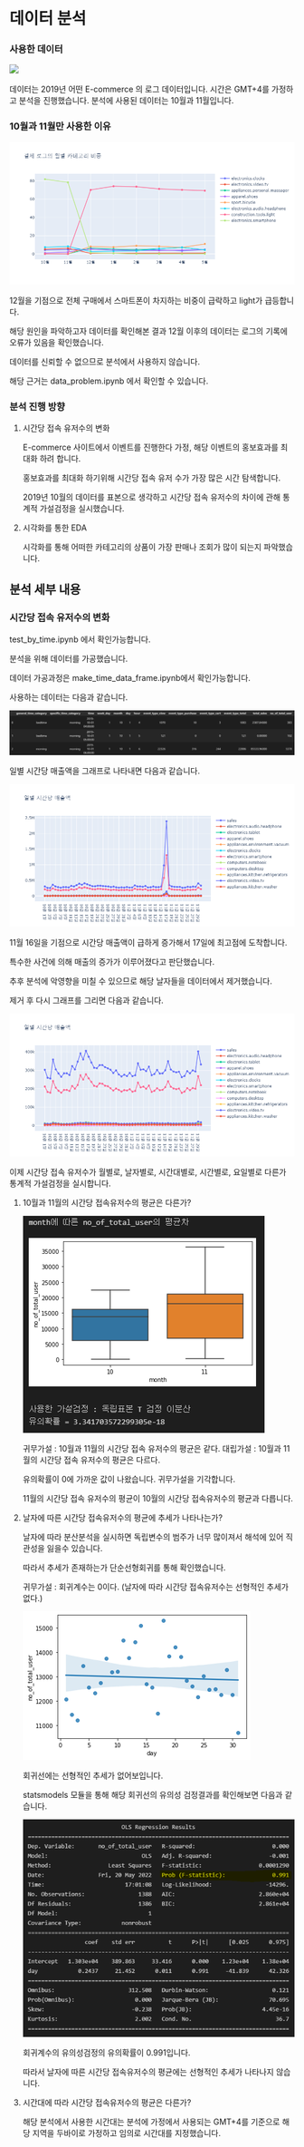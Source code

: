 # 데이터 분석

### 사용한 데이터
![](https://s3.us-west-2.amazonaws.com/secure.notion-static.com/d46b92d4-cfde-48b0-b675-d087252806f0/Untitled.png?X-Amz-Algorithm=AWS4-HMAC-SHA256&X-Amz-Content-Sha256=UNSIGNED-PAYLOAD&X-Amz-Credential=AKIAT73L2G45EIPT3X45%2F20220531%2Fus-west-2%2Fs3%2Faws4_request&X-Amz-Date=20220531T025510Z&X-Amz-Expires=86400&X-Amz-Signature=d28dc8f25c1d7d44fc29c8f6909288e8ac07c2ba414e0a108d8f31b075fde488&X-Amz-SignedHeaders=host&response-content-disposition=filename%20%3D%22Untitled.png%22&x-id=GetObject)

데이터는 2019년 어떤 E-commerce 의 로그 데이터입니다.
시간은 GMT+4를 가정하고 분석을 진행했습니다.
분석에 사용된 데이터는 10월과 11월입니다.

### 10월과 11월만 사용한 이유
![](./images/purchase_ratio_by_category.png)

12월을 기점으로 전체 구매에서 스마트폰이 차지하는 비중이 급락하고 light가 급등합니다.

해당 원인을 파악하고자 데이터를 확인해본 결과 12월 이후의 데이터는 로그의 기록에 오류가 있음을 확인했습니다.

데이터를 신뢰할 수 없으므로 분석에서 사용하지 않습니다.

해당 근거는 data_problem.ipynb 에서 확인할 수 있습니다.

### 분석 진행 방향  
1. 시간당 접속 유저수의 변화  

    E-commerce 사이트에서 이벤트를 진행한다 가정, 해당 이벤트의 홍보효과를 최대화 하려 합니다.

    홍보효과를 최대화 하기위해 시간당 접속 유저 수가 가장 많은 시간 탐색합니다.

    2019년 10월의 데이터를 표본으로 생각하고 시간당 접속 유저수의 차이에 관해 통계적 가설검정을 실시했습니다.  

2. 시각화를 통한 EDA 

    시각화를 통해 어떠한 카테고리의 상품이 가장 판매나 조회가 많이 되는지 파악했습니다.


## 분석 세부 내용  

### 시간당 접속 유저수의 변화  
test_by_time.ipynb 에서 확인가능합니다.

분석을 위해 데이터를 가공했습니다.

데이터 가공과정은 make_time_data_frame.ipynb에서 확인가능합니다.

사용하는 데이터는 다음과 같습니다.

![](./images/time_data.png)    

일별 시간당 매출액을 그래프로 나타내면 다음과 같습니다.

![](./images/purchase_by_time.png)

11월 16일을 기점으로 시간당 매출액이 급하게 증가해서 17일에 최고점에 도착합니다.

특수한 사건에 의해 매출의 증가가 이루어졌다고 판단했습니다. 

추후 분석에 악영향을 미칠 수 있으므로 해당 날자들을 데이터에서 제거했습니다.

제거 후 다시 그래프를 그리면 다음과 같습니다.

![](./images/purchase_by_time_without_outlier.png)

이제 시간당 접속 유저수가 월별로, 날자별로, 시간대별로, 시간별로, 요일별로 다른가 통계적 가설검정을 실시합니다.

1. 10월과 11월의 시간당 접속유저수의 평균은 다른가?

    ![](./images/month_no_of_total_user.PNG)    

    귀무가설 : 10월과 11월의 시간당 접속 유저수의 평균은 같다.
    대립가설 : 10월과 11월의 시간당 접속 유저수의 평균은 다르다.

    유의확률이 0에 가까운 값이 나왔습니다. 귀무가설을 기각합니다.

    11월의 시간당 접속 유저수의 평균이 10월의 시간당 접속유저수의 평균과 다릅니다.

2. 날자에 따른 시간당 접속유저수의 평균에 추세가 나타나는가?

    날자에 따라 분산분석을 실시하면 독립변수의 범주가 너무 많이져서 해석에 있어 직관성을 잃을수 있습니다. 

    따라서 추세가 존재하는가 단순선형회귀를 통해 확인했습니다.

    귀무가설 : 회귀계수는 0이다. (날자에 따라 시간당 접속유저수는 선형적인 추세가 없다.)

    ![](./images/day_no_of_total_user.png)

    회귀선에는 선형적인 추세가 없어보입니다.

    statsmodels 모듈을 통해 해당 회귀선의 유의성 검정결과를 확인해보면 다음과 같습니다.

    ![](./images/regression_result.PNG)    

    회귀계수의 유의성검정의 유의확률이 0.991입니다.

    따라서 날자에 따른 시간당 접속유저수의 평균에는 선형적인 추세가 나타나지 않습니다.

3. 시간대에 따라 시간당 접속유저수의 평균은 다른가?  

    해당 분석에서 사용한 시간대는 분석에 가정에서 사용되는 GMT+4를 기준으로 해당 지역을 두바이로 가정하고 임의로 시간대를 지정했습니다.